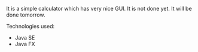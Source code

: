 It is a simple calculator which has very nice GUI.
It is not done yet.
It will be done tomorrow.

Technologies used:
* Java SE
* Java FX
